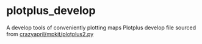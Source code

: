 # plotplus_develop
A develop tools of conveniently plotting maps
Plotplus develop file sourced from [crazyapril/mpkit/plotplus2.py](https://github.com/crazyapril/mpkit/blob/master/plotplus2.py)
